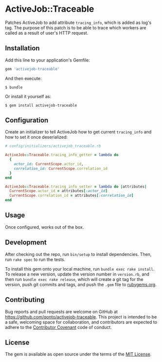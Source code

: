 # ActiveJob::Traceable

Patches ActiveJob to add attribute `tracing_info`, which is added as log's tag.
The purpose of this patch is to be able to trace which workers are called as a result of user's HTTP request.

## Installation

Add this line to your application's Gemfile:

```ruby
gem 'activejob-traceable'
```

And then execute:

    $ bundle

Or install it yourself as:

    $ gem install activejob-traceable

## Configuration

Create an initializer to tell ActiveJob how to get current `tracing_info` and how to set it once deserialized:

```ruby
# config/initializers/activejob_traceable.rb

ActiveJob::Traceable.tracing_info_getter = lambda do
  {
    actor_id: CurrentScope.actor_id,
    correlation_id: CurrentScope.correlation_id
  }
end

ActiveJob::Traceable.tracing_info_setter = lambda do |attributes|
  CurrentScope.actor_id = attributes[:actor_id]
  CurrentScope.correlation_id = attributes[:correlation_id]
end
```

## Usage

Once configured, works out of the box.

## Development

After checking out the repo, run `bin/setup` to install dependencies. Then, run `rake spec` to run the tests.

To install this gem onto your local machine, run `bundle exec rake install`. To release a new version, update the version number in `version.rb`, and then run `bundle exec rake release`, which will create a git tag for the version, push git commits and tags, and push the `.gem` file to [rubygems.org](https://rubygems.org).

## Contributing

Bug reports and pull requests are welcome on GitHub at https://github.com/qonto/activejob-traceable. This project is intended to be a safe, welcoming space for collaboration, and contributors are expected to adhere to the [Contributor Covenant](http://contributor-covenant.org) code of conduct.

## License

The gem is available as open source under the terms of the [MIT License](https://opensource.org/licenses/MIT).

